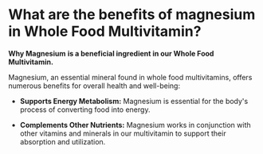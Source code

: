 # What are the benefits of magnesium in Whole Food Multivitamin?

**Why Magnesium** **is a beneficial ingredient in our Whole Food Multivitamin.**

Magnesium, an essential mineral found in whole food multivitamins, offers numerous benefits for overall health and well-being: 

- **Supports Energy Metabolism:** Magnesium is essential for the body's process of converting food into energy. 

- **Complements Other Nutrients:** Magnesium works in conjunction with other vitamins and minerals in our multivitamin to support their absorption and utilization.